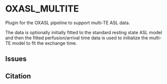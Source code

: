# OXASL_MULTITE

Plugin for the OXASL pipeline to support multi-TE ASL data.

The data is optionally initially fitted to the standard resting state
ASL model and then the fitted perfusion/arrival time data is used to initialize
the multi-TE model to fit the exchange time.

## Issues

## Citation
